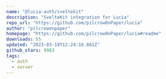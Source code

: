 ```yaml
---
name: "@lucia-auth/sveltekit"
description: "SvelteKit integration for Lucia"
repo_url: "https://github.com/pilcrowOnPaper/lucia"
author: "pilcrowonpaper"
homepage: "https://github.com/pilcrowOnPaper/lucia#readme"
downloads: 55
updated: "2023-03-19T12:24:16.861Z"
github_stars: 9983
tags: 
  - auth
  - server
---
```

